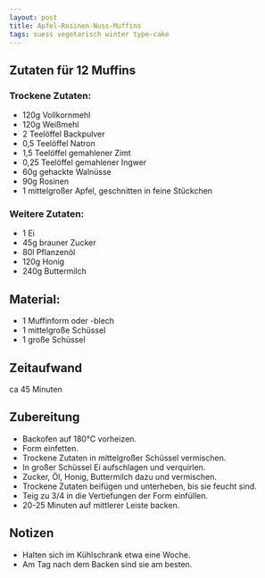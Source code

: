 ```yaml
---
layout: post
title: Apfel-Rosinen-Nuss-Muffins
tags: suess vegetarisch winter type-cake
---
```

## Zutaten für 12 Muffins
### Trockene Zutaten:
* 120g Vollkornmehl
* 120g Weißmehl
* 2 Teelöffel Backpulver
* 0,5 Teelöffel Natron
* 1,5 Teelöffel gemahlener Zimt
* 0,25 Teelöffel gemahlener Ingwer
* 60g gehackte Walnüsse
* 90g Rosinen
* 1 mittelgroßer Apfel, geschnitten in feine Stückchen

### Weitere Zutaten:
* 1 Ei
* 45g brauner Zucker
* 80l Pflanzenöl
* 120g Honig
* 240g Buttermilch

## Material:
* 1 Muffinform oder -blech
* 1 mittelgroße Schüssel
* 1 große Schüssel

## Zeitaufwand
ca 45 Minuten

## Zubereitung
* Backofen auf 180°C vorheizen.
* Form einfetten.
* Trockene Zutaten in mittelgroßer Schüssel vermischen.
* In großer Schüssel Ei aufschlagen und verquirlen.
* Zucker, Öl, Honig, Buttermilch dazu und vermischen.
* Trockene Zutaten beifügen und unterheben, bis sie feucht sind.
* Teig zu 3/4 in die Vertiefungen der Form einfüllen.
* 20-25 Minuten auf mittlerer Leiste backen.

## Notizen
* Halten sich im Kühlschrank etwa eine Woche. 
* Am Tag nach dem Backen sind sie am besten.
